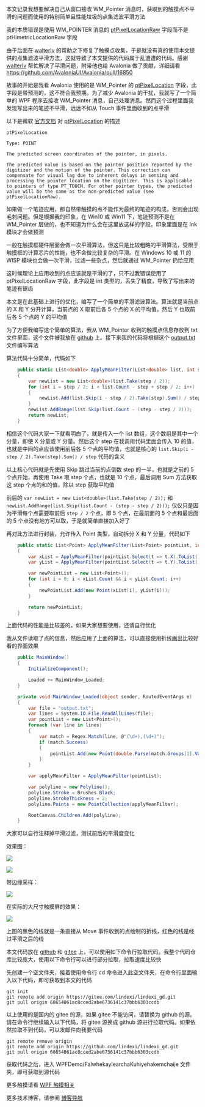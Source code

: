 本文记录我想要解决自己从窗口接收 WM_Pointer 消息时，获取到的触摸点不平滑的问题而使用的特别简单且性能垃圾的点集滤波平滑方法

<!--more-->


<!-- CreateTime:2024/08/30 07:07:55 -->

<!-- 发布 -->
<!-- 博客 -->

我的本质错误是使用 WM_POINTER 消息的 [ptPixelLocationRaw](https://learn.microsoft.com/en-us/windows/win32/api/winuser/ns-winuser-pointer_info) 字段而不是 ptHimetricLocationRaw 字段

由于后面在 [walterlv](https://blog.walterlv.com) 的帮助之下修复了触摸点收集，于是就没有真的使用本文提供的点集滤波平滑方法，这就导致了本文提供的代码属于乱遭遭的代码。感谢 [walterlv](https://blog.walterlv.com) 帮忙解决了平滑问题，附带他也给 Avalonia 做了贡献，详细请看 <https://github.com/AvaloniaUI/Avalonia/pull/16850>

故事的开始是我看 Avalonia 使用的是 WM_Pointer 的 [ptPixelLocation](https://learn.microsoft.com/en-us/windows/win32/api/winuser/ns-winuser-pointer_info) 字段，此字段是带预测的，这不符合我预期。为了减少 Avalonia 的干扰，我就写了一个简单的 WPF 程序去接收 WM_Pointer 消息，自己处理消息。然而这个过程里面我发现写出来的笔迹不平滑，远远不如从 Touch 事件里面收到的点平滑

以下是微软 [官方文档](https://learn.microsoft.com/en-us/windows/win32/api/winuser/ns-winuser-pointer_info) 对 [ptPixelLocation](https://learn.microsoft.com/en-us/windows/win32/api/winuser/ns-winuser-pointer_info) 的描述

```
ptPixelLocation

Type: POINT

The predicted screen coordinates of the pointer, in pixels.

The predicted value is based on the pointer position reported by the digitizer and the motion of the pointer. This correction can compensate for visual lag due to inherent delays in sensing and processing the pointer location on the digitizer. This is applicable to pointers of type PT_TOUCH. For other pointer types, the predicted value will be the same as the non-predicted value (see ptPixelLocationRaw).
```

如果做一个笔迹应用，那自然带触摸的点不能作为最终的笔迹的构成，否则会出现毛刺问题。但是根据我的印象，在 Win10 或 Win11 下，笔迹预测不是在 WM_Pointer 层做的，也不知道为什么会在这里放这样的字段。印象里面是在 Ink 模块才会做预测

一般在触摸框硬件层面会做一次平滑算法，但这只是比较粗略的平滑算法，受限于触摸框的计算芯片的性能，也不会做比较复杂的平滑。在 Windows 10 或 11 的 WISP 模块也会做一次平滑，过滤一些杂点，然后就通过 WM_Pointer 扔给应用

这时候理论上应用收到的点应该就是平滑的了，只不过我错误使用了 ptPixelLocationRaw 字段，此字段是 int 类型的，丢失了精度，导致了写出来的笔迹有锯齿

本文是在此基础上进行的优化，编写了一个简单的平滑滤波算法。算法就是当前点的 X 和 Y 分开计算，当前点的 X 取前后各 5 个点的 X 的平均值，然后 Y 也取前后各 5 个点的 Y 的平均值

为了方便我编写这个简单的算法，我从 WM_Pointer 收到的触摸点信息存放到 txt 文件里面，这个文件被我放在 [github](https://github.com/lindexi/lindexi_gd/blob/68654061ac8cced2abe6736141c37bbb6303ccdb/WPFDemo/FalwhekaylearchaKuhiyehakemchaije/output.txt) 上。接下来我的代码将根据这个 [output.txt](https://github.com/lindexi/lindexi_gd/blob/68654061ac8cced2abe6736141c37bbb6303ccdb/WPFDemo/FalwhekaylearchaKuhiyehakemchaije/output.txt) 文件编写算法

算法代码十分简单，代码如下

```csharp
    public static List<double> ApplyMeanFilter(List<double> list, int step)
    {
        var newList = new List<double>(list.Take(step / 2));
        for (int i = step / 2; i < list.Count - step + step / 2; i++)
        {
            newList.Add(list.Skip(i - step / 2).Take(step).Sum() / step);
        }
        newList.AddRange(list.Skip(list.Count - (step - step / 2)));
        return newList;
    }
```

相信这个代码大家一下就看明白了，就是传入一个 list 数组，这个数组是其中一个分量，即使 X 分量或 Y 分量。然后这个 step 在我调用代码里面会传入 10 的值，也就是中间的点应该使用前后各 5 个点的平均值，也就是核心的 `list.Skip(i - step / 2).Take(step).Sum() / step` 代码的含义

以上核心代码就是先使用 Skip 跳过当前的点倒数 step 的一半，也就是之前的 5 个点开始，再使用 Take 取 step 个点，也就是 10 个点，最后调用 Sum 方法获取这 step 个点的和的值，除以 step 获取平均值

前后的 `var newList = new List<double>(list.Take(step / 2));` 和 `newList.AddRange(list.Skip(list.Count - (step - step / 2)));` 仅仅只是因为平滑每个点需要取前后 `step / 2` 个点，即 5 个点，在最前面的 5 个点和最后面的 5 个点没有地方可以取，于是就简单直接加入好了

再对此方法进行封装，允许传入 Point 类型，自动拆分 X 和 Y 分量，代码如下

```csharp
    public static List<Point> ApplyMeanFilter(List<Point> pointList, int step = 10)
    {
        var xList = ApplyMeanFilter(pointList.Select(t => t.X).ToList(), step);
        var yList = ApplyMeanFilter(pointList.Select(t => t.Y).ToList(), step);

        var newPointList = new List<Point>();
        for (int i = 0; i < xList.Count && i < yList.Count; i++)
        {
            newPointList.Add(new Point(xList[i], yList[i]));
        }

        return newPointList;
    }
```

上面代码的性能是比较差的，如果大家想要使用，还请自行优化

我从文件读取了点的信息，然后应用了上面的算法，可以直接使用折线画出比较好看的界面效果

```csharp
    public MainWindow()
    {
        InitializeComponent();

        Loaded += MainWindow_Loaded;
    }

    private void MainWindow_Loaded(object sender, RoutedEventArgs e)
    {
        var file = "output.txt";
        var lines = System.IO.File.ReadAllLines(file);
        var pointList = new List<Point>();
        foreach (var line in lines)
        {
            var match = Regex.Match(line, @"(\d+),(\d+)");
            if (match.Success)
            {
                pointList.Add(new Point(double.Parse(match.Groups[1].ValueSpan), double.Parse(match.Groups[2].ValueSpan)));
            }
        }

        var applyMeanFilter = ApplyMeanFilter(pointList);

        var polyline = new Polyline();
        polyline.Stroke = Brushes.Black;
        polyline.StrokeThickness = 2;
        polyline.Points = new PointCollection(applyMeanFilter);

        RootCanvas.Children.Add(polyline);
    }
```

大家可以自行注释掉平滑过滤，测试前后的平滑度变化

效果图：

<!-- ![](image/WPF 记一个特别简单的点集滤波平滑方法/WPF 记一个特别简单的点集滤波平滑方法0.png) -->
![](https://img2023.cnblogs.com/blog/1080237/202409/1080237-20240912072900454-2044310483.png)

<!-- ![](image/WPF 记一个特别简单的点集滤波平滑方法/WPF 记一个特别简单的点集滤波平滑方法2.png) -->
![](https://img2023.cnblogs.com/blog/1080237/202409/1080237-20240912072859112-1235095066.png)

带边缘采样：

<!-- ![](image/WPF 记一个特别简单的点集滤波平滑方法/WPF 记一个特别简单的点集滤波平滑方法3.png) -->
![](https://img2023.cnblogs.com/blog/1080237/202409/1080237-20240912072900817-1029086090.png)

在实际的大尺寸触摸屏的效果：

<!-- ![](image/WPF 记一个特别简单的点集滤波平滑方法/WPF 记一个特别简单的点集滤波平滑方法1.gif) -->
![](https://img2023.cnblogs.com/blog/1080237/202409/1080237-20240912072901459-1362726871.gif)

上图的黑色的线就是一条直接从 Move 事件收到的点绘制的折线，红色的线是经过平滑之后的线

本文代码放在 [github](https://github.com/lindexi/lindexi_gd/tree/68654061ac8cced2abe6736141c37bbb6303ccdb/WPFDemo/FalwhekaylearchaKuhiyehakemchaije) 和 [gitee](https://gitee.com/lindexi/lindexi_gd/tree/68654061ac8cced2abe6736141c37bbb6303ccdb/WPFDemo/FalwhekaylearchaKuhiyehakemchaije) 上，可以使用如下命令行拉取代码。我整个代码仓库比较庞大，使用以下命令行可以进行部分拉取，拉取速度比较快

先创建一个空文件夹，接着使用命令行 cd 命令进入此空文件夹，在命令行里面输入以下代码，即可获取到本文的代码

```
git init
git remote add origin https://gitee.com/lindexi/lindexi_gd.git
git pull origin 68654061ac8cced2abe6736141c37bbb6303ccdb
```

以上使用的是国内的 gitee 的源，如果 gitee 不能访问，请替换为 github 的源。请在命令行继续输入以下代码，将 gitee 源换成 github 源进行拉取代码。如果依然拉取不到代码，可以发邮件向我要代码

```
git remote remove origin
git remote add origin https://github.com/lindexi/lindexi_gd.git
git pull origin 68654061ac8cced2abe6736141c37bbb6303ccdb
```

获取代码之后，进入 WPFDemo/FalwhekaylearchaKuhiyehakemchaije 文件夹，即可获取到源代码

更多触摸请看 [WPF 触摸相关](https://blog.lindexi.com/post/WPF-%E8%A7%A6%E6%91%B8%E7%9B%B8%E5%85%B3.html )

更多技术博客，请参阅 [博客导航](https://blog.lindexi.com/post/%E5%8D%9A%E5%AE%A2%E5%AF%BC%E8%88%AA.html )
